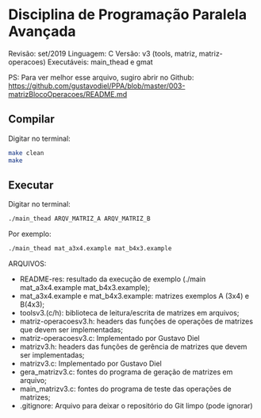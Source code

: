 
# Disciplina de Programação Paralela Avançada

Revisão: set/2019
Linguagem: C
Versão: v3 (tools, matriz, matriz-operacoes)
Executáveis: main_thead e gmat


PS: Para ver melhor esse arquivo, sugiro abrir no Github: https://github.com/gustavodiel/PPA/blob/master/003-matrizBlocoOperacoes/README.md


## Compilar

Digitar no terminal:
```sh
make clean
make
```


## Executar

Digitar no terminal:
```sh
./main_thead ARQV_MATRIZ_A ARQV_MATRIZ_B
```

Por exemplo:
```sh
./main_thead mat_a3x4.example mat_b4x3.example
```

ARQUIVOS:
 * README-res: resultado da execução de exemplo (./main mat_a3x4.example mat_b4x3.example);
 * mat_a3x4.example e mat_b4x3.example: matrizes exemplos A (3x4) e B(4x3);
 * toolsv3.(c/h): biblioteca de leitura/escrita de matrizes em arquivos;
 * matriz-operacoesv3.h: headers das funções de operações de matrizes que devem ser implementadas;
 * matriz-operacoesv3.c: Implementado por Gustavo Diel
 * matrizv3.h: headers das funções de gerência de matrizes que devem ser implementadas;
 * matrizv3.c: Implementado por Gustavo Diel
 * gera_matrizv3.c: fontes do programa de geração de matrizes em arquivo;
 * main_matrizv3.c: fontes do programa de teste das operações de matrizes;
 * .gitignore: Arquivo para deixar o repositório do Git limpo (pode ignorar)
